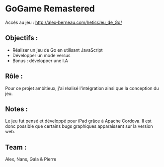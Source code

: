 # GoGame Remastered
Accès au jeu : http://alex-berneau.com/hetic/Jeu_de_Go/

## Objectifs :
- Réaliser un jeu de Go en utilisant JavaScript
- Développer un mode versus 
- Bonus : développer une I.A

## Rôle : 
Pour ce projet ambitieux, j'ai réalisé l'intégration ainsi que la conception du jeu.

## Notes :
Le jeu fut pensé et développé pour iPad grâce à Apache Cordova. Il est donc possible que certains bugs graphiques apparaissent sur la version web.

## Team :
Alex, Nans, Gala & Pierre
